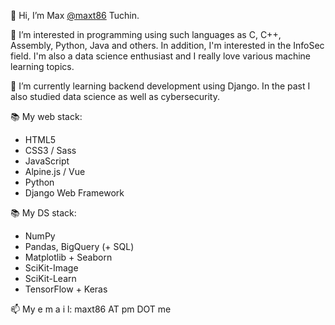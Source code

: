 👋 Hi, I’m Max [@maxt86](https://github.com/maxt86) Tuchin.

👀 I’m interested in programming using such languages as C, C++, Assembly, Python, Java and others. In addition, I'm interested in the InfoSec field. I'm also a data science enthusiast and I really love various machine learning topics.

🌱 I’m currently learning backend development using Django. In the past I also studied data science as well as cybersecurity.

📚 My web stack:
- HTML5
- CSS3 / Sass
- JavaScript
- Alpine.js / Vue
- Python
- Django Web Framework

📚 My DS stack:
- NumPy
- Pandas, BigQuery (+ SQL)
- Matplotlib + Seaborn
- SciKit-Image
- SciKit-Learn
- TensorFlow + Keras

📫 My e m a i l: maxt86 AT pm DOT me
<!--- 💞️ I’m looking to collaborate on ... --->

<!---
maxt86/maxt86 is a ✨ special ✨ repository because its `README.md` (this file) appears on your GitHub profile.
You can click the Preview link to take a look at your changes.
--->
